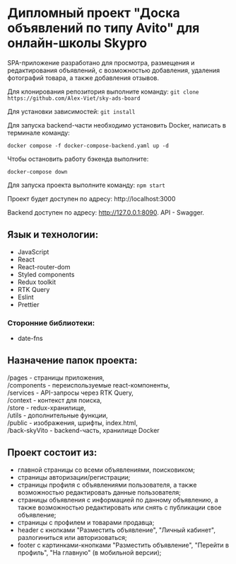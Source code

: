 
# Дипломный проект "Доска объявлений по типу Avito" для онлайн-школы Skypro
SPA-приложение разработано для просмотра, размещения и редактирования объявлений, с возможностью добавления, удаления фотографий товара, а также добавления отзывов.

Для клонирования репозитория выполните команду:
`git clone https://github.com/Alex-Viet/sky-ads-board`

Для установки зависимостей:
`git install`

Для запуска backend-части необходимо установить Docker, написать в терминале команду:

`docker compose -f docker-compose-backend.yaml up -d`

Чтобы остановить работу бэкенда выполните:

`docker-compose down`

Для запуска проекта выполните команду:
`npm start`

Проект будет доступен по адресу: http://localhost:3000

Backend доступен по адресу: http://127.0.0.1:8090. API - Swagger.

## Язык и технологии:
- JavaScript
- React
- React-router-dom
- Styled components
- Redux toolkit
- RTK Query
- Eslint
- Prettier

### Сторонние библиотеки:
- date-fns

## Назначение папок проекта:
/pages - страницы приложения,<br>
/components - переиспользуемые react-компоненты,<br>
/services - API-запросы через RTK Query,<br>
/context - контекст для поиска,<br>
/store - redux-хранилище,<br>
/utils - дополнительные функции,<br>
/public - изображения, шрифты, index.html,<br>
/back-skyVito - backend-часть, хранилище Docker

## Проект состоит из:
- главной страницы со всеми объявлениями, поисковиком;<br>
- страницы авторизации/регистрации;<br>
- страницы профиля с объявлениями пользователя, а также возможностью редактировать данные пользователя;<br>
- страницы объявления с информацией по данному объявлению, а также возможностью редактировать или снять с публикации свое объявление;<br>
- страницы с профилем и товарами продавца;<br>
- header с кнопками "Разместить объявление", "Личный кабинет", разлогиниться или авторизоваться;<br>
- footer с картинками-кнопками "Разместить объявление", "Перейти в профиль", "На главную" (в мобильной версии);
